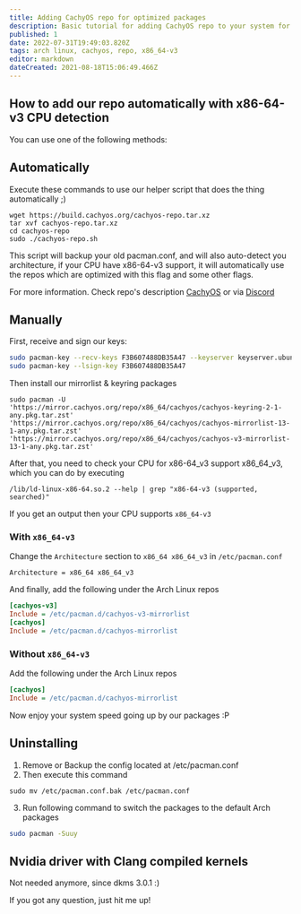 ```yaml
---
title: Adding CachyOS repo for optimized packages
description: Basic tutorial for adding CachyOS repo to your system for packages compiled with x86_64-v3 support.
published: 1
date: 2022-07-31T19:49:03.820Z
tags: arch linux, cachyos, repo, x86_64-v3
editor: markdown
dateCreated: 2021-08-18T15:06:49.466Z
---
```


## How to add our repo automatically with x86-64-v3 CPU detection

You can use one of the following methods:

## Automatically
Execute these commands to use our helper script that does the thing automatically ;)
```
wget https://build.cachyos.org/cachyos-repo.tar.xz
tar xvf cachyos-repo.tar.xz
cd cachyos-repo
sudo ./cachyos-repo.sh
```
This script will backup your old pacman.conf, and will also auto-detect you architecture, if your CPU have x86-64-v3 support, it will automatically use the repos which are optimized with this flag and some other flags.

For more information. Check repo's description [CachyOS](https://github.com/cachyos) or via [Discord](https://discord.gg/k39qfrxPNa)

## Manually
First, receive and sign our keys:
```sh
sudo pacman-key --recv-keys F3B607488DB35A47 --keyserver keyserver.ubuntu.com
sudo pacman-key --lsign-key F3B607488DB35A47
```
Then install our mirrorlist & keyring packages
```
sudo pacman -U 'https://mirror.cachyos.org/repo/x86_64/cachyos/cachyos-keyring-2-1-any.pkg.tar.zst' 'https://mirror.cachyos.org/repo/x86_64/cachyos/cachyos-mirrorlist-13-1-any.pkg.tar.zst' 'https://mirror.cachyos.org/repo/x86_64/cachyos/cachyos-v3-mirrorlist-13-1-any.pkg.tar.zst'
```
After that, you need to check your CPU for x86-64_v3 support x86_64_v3, which you can do by executing
```
/lib/ld-linux-x86-64.so.2 --help | grep "x86-64-v3 (supported, searched)"
```
If you get an output then your CPU supports `x86_64-v3`
### With `x86_64-v3`
Change the `Architecture` section to `x86_64 x86_64_v3` in `/etc/pacman.conf`
```
Architecture = x86_64 x86_64_v3
```
And finally, add the following under the Arch Linux repos
```cfg
[cachyos-v3]
Include = /etc/pacman.d/cachyos-v3-mirrorlist
[cachyos]
Include = /etc/pacman.d/cachyos-mirrorlist
```
### Without `x86_64-v3`
Add the following under the Arch Linux repos
```cfg
[cachyos]
Include = /etc/pacman.d/cachyos-mirrorlist
```
Now enjoy your system speed going up by our packages :P

## Uninstalling

1. Remove or Backup the config located at /etc/pacman.conf
2. Then execute this command
```
sudo mv /etc/pacman.conf.bak /etc/pacman.conf
```
3. Run following command to switch the packages to the default Arch packages 
```sh
sudo pacman -Suuy
```


## Nvidia driver with Clang compiled kernels
Not needed anymore, since dkms 3.0.1 :)

If you got any question, just hit me up!